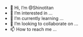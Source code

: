 - 👋 Hi, I’m @Shinotitan
- 👀 I’m interested in ...
- 🌱 I’m currently learning ...
- 💞️ I’m looking to collaborate on ...
- 📫 How to reach me ...

<!---
Shinotitan/Shinotitan is a ✨ special ✨ repository because its `README.md` (this file) appears on your GitHub profile.
You can click the Preview link to take a look at your changes.
--->
